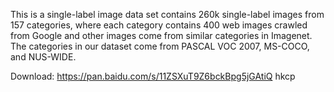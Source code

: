This is a single-label image data set contains 260k single-label images from 157 categories, where each category contains 400 web images crawled from Google and other images come from similar categories in Imagenet. The categories in our dataset come from PASCAL VOC 2007, MS-COCO, and NUS-WIDE.

Download:
https://pan.baidu.com/s/11ZSXuT9Z6bckBpg5jGAtiQ 
hkcp
